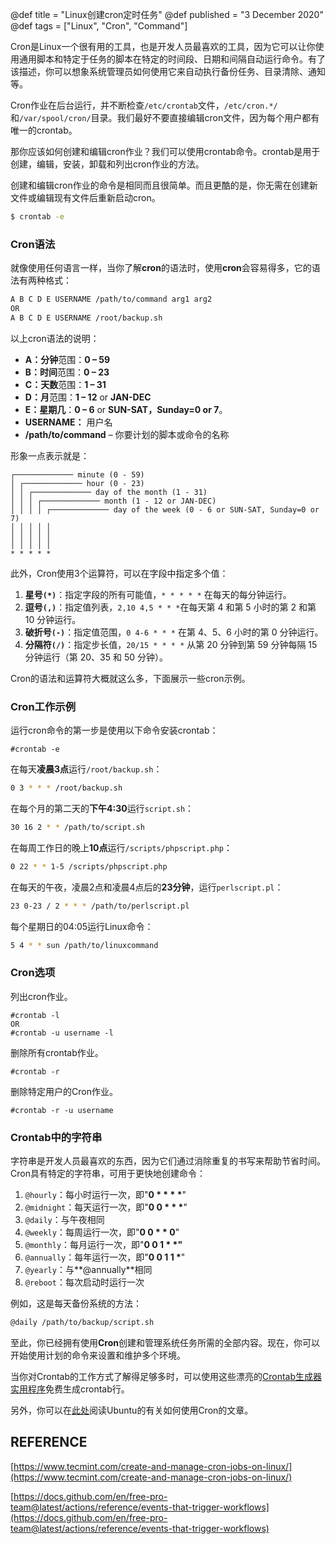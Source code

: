 @def title = "Linux创建cron定时任务"
@def published = "3 December 2020"
@def tags = ["Linux", "Cron", "Command"]

Cron是Linux一个很有用的工具，也是开发人员最喜欢的工具，因为它可以让你使用通用脚本和特定于任务的脚本在特定的时间段、日期和间隔自动运行命令。有了该描述，你可以想象系统管理员如何使用它来自动执行备份任务、目录清除、通知等。

Cron作业在后台运行，并不断检查`/etc/crontab`文件，`/etc/cron.*/`和`/var/spool/cron/`目录。我们最好不要直接编辑cron文件，因为每个用户都有唯一的crontab。

那你应该如何创建和编辑cron作业？我们可以使用crontab命令。crontab是用于创建，编辑，安装，卸载和列出cron作业的方法。

创建和编辑cron作业的命令是相同而且很简单。而且更酷的是，你无需在创建新文件或编辑现有文件后重新启动cron。
```bash
$ crontab -e
```
### **Cron语法**

就像使用任何语言一样，当你了解**cron**的语法时，使用**cron**会容易得多，它的语法有两种格式：
```bash
A B C D E USERNAME /path/to/command arg1 arg2
OR
A B C D E USERNAME /root/backup.sh
```
以上cron语法的说明：

*   **A：分钟**范围：**0 – 59**
*   **B：时间**范围：**0 – 23**
*   **C：天数**范围：**1 – 31**
*   **D：月**范围：**1 – 12** or **JAN-DEC**
*   **E：星期几**：**0 – 6** or **SUN-SAT，Sunday=0 or 7**。
*   **USERNAME：** 用户名
*   **/path/to/command** – 你要计划的脚本或命令的名称

形象一点表示就是：
```
┌───────────── minute (0 - 59)
│ ┌───────────── hour (0 - 23)
│ │ ┌───────────── day of the month (1 - 31)
│ │ │ ┌───────────── month (1 - 12 or JAN-DEC)
│ │ │ │ ┌───────────── day of the week (0 - 6 or SUN-SAT, Sunday=0 or 7)
│ │ │ │ │
│ │ │ │ │
│ │ │ │ │
* * * * *
```
此外，Cron使用3个运算符，可以在字段中指定多个值：

1.  **星号`(*)`**：指定字段的所有可能值，`* * * * *` 在每天的每分钟运行。
2.  **逗号`(,)`**：指定值列表，`2,10 4,5 * * *`在每天第 4 和第 5 小时的第 2 和第 10 分钟运行。
3.  **破折号`(-)`**：指定值范围，`0 4-6 * * *` 在第 4、5、6 小时的第 0 分钟运行。
4.  **分隔符`(/)`**：指定步长值，`20/15 * * * *` 从第 20 分钟到第 59 分钟每隔 15 分钟运行（第 20、35 和 50 分钟）。

Cron的语法和运算符大概就这么多，下面展示一些cron示例。

### **Cron工作示例**

运行cron命令的第一步是使用以下命令安装crontab：
```
#crontab -e
```
在每天**凌晨3点**运行`/root/backup.sh`：
```bash
0 3 * * * /root/backup.sh
```
在每个月的第二天的**下午4:30**运行`script.sh`：
```bash
30 16 2 * * /path/to/script.sh
```
在每周工作日的晚上**10点**运行`/scripts/phpscript.php`：
```bash
0 22 * * 1-5 /scripts/phpscript.php
```
在每天的午夜，凌晨2点和凌晨4点后的**23分钟**，运行`perlscript.pl`：
```bash
23 0-23 / 2 * * * /path/to/perlscript.pl
```
每个星期日的04:05运行Linux命令：
```bash
5 4 * * sun /path/to/linuxcommand
```
### **Cron选项**

列出cron作业。
```
#crontab -l
OR
#crontab -u username -l
```
删除所有crontab作业。
```
#crontab -r
```
删除特定用户的Cron作业。
```
#crontab -r -u username
```
### **Crontab中的字符串**

字符串是开发人员最喜欢的东西，因为它们通过消除重复的书写来帮助节省时间。Cron具有特定的字符串，可用于更快地创建命令：

1.  `@hourly`：每小时运行一次，即"**0 \* \* \* \***"
2.  `@midnight`：每天运行一次，即"**0 0 \* \* \***"
3.  `@daily`：与午夜相同
4.  `@weekly`：每周运行一次，即"**0 0 \* \* 0**"
5.  `@monthly`：每月运行一次，即"**0 0 1 \* \*"**
6.  `@annually`：每年运行一次，即"**0 0 1 1 \***"
7.  `@yearly`：与**@annually**相同
8.  `@reboot`：每次启动时运行一次

例如，这是每天备份系统的方法：
```bash
@daily /path/to/backup/script.sh
```

至此，你已经拥有使用**Cron**创建和管理系统任务所需的全部内容。现在，你可以开始使用计划的命令来设置和维护多个环境。

当你对Crontab的工作方式了解得足够多时，可以使用这些漂亮的[Crontab生成器实用程序](https://www.tecmint.com/online-cron-job-generator-and-tester-for-linux/)免费生成crontab行。

另外，你可以在[此处](https://help.ubuntu.com/community/CronHowto)阅读Ubuntu的有关如何使用Cron的文章。

## **REFERENCE**

[https://www.tecmint.com/create-and-manage-cron-jobs-on-linux/](https://www.tecmint.com/create-and-manage-cron-jobs-on-linux/)

[https://docs.github.com/en/free-pro-team@latest/actions/reference/events-that-trigger-workflows](https://docs.github.com/en/free-pro-team@latest/actions/reference/events-that-trigger-workflows)
